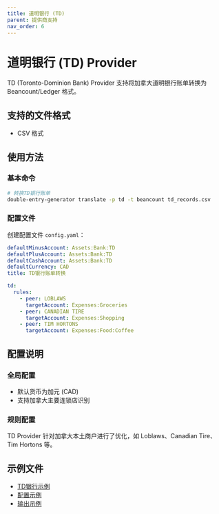 ```yaml
---
title: 道明银行 (TD)
parent: 提供商支持
nav_order: 6
---
```


# 道明银行 (TD) Provider

TD (Toronto-Dominion Bank) Provider 支持将加拿大道明银行账单转换为 Beancount/Ledger 格式。

## 支持的文件格式

- CSV 格式

## 使用方法

### 基本命令

```bash
# 转换TD银行账单
double-entry-generator translate -p td -t beancount td_records.csv
```

### 配置文件

创建配置文件 `config.yaml`：

```yaml
defaultMinusAccount: Assets:Bank:TD
defaultPlusAccount: Assets:Bank:TD
defaultCashAccount: Assets:Bank:TD
defaultCurrency: CAD
title: TD银行账单转换

td:
  rules:
    - peer: LOBLAWS
      targetAccount: Expenses:Groceries
    - peer: CANADIAN TIRE
      targetAccount: Expenses:Shopping
    - peer: TIM HORTONS
      targetAccount: Expenses:Food:Coffee
```

## 配置说明

### 全局配置

- 默认货币为加元 (CAD)
- 支持加拿大主要连锁店识别

### 规则配置

TD Provider 针对加拿大本土商户进行了优化，如 Loblaws、Canadian Tire、Tim Hortons 等。

## 示例文件

- [TD银行示例](../../example/td/example-td-records.csv)
- [配置示例](../../example/td/config.yaml)
- [输出示例](../../example/td/example-td-output.beancount)
